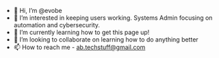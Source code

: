 - 👋 Hi, I’m @evobe
- 👀 I’m interested in keeping users working. Systems Admin focusing on automation and cybersecurity. 
- 🌱 I’m currently learning how to get this page up!
- 💞️ I’m looking to collaborate on learning how to do anything better
- 📫 How to reach me - ab.techstuff@gmail.com

<!---
evobe/evobe is a ✨ special ✨ repository because its `README.md` (this file) appears on your GitHub profile.
You can click the Preview link to take a look at your changes.
--->
